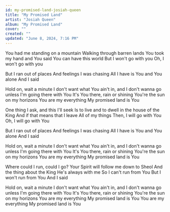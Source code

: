 ```yaml
---
id: my-promised-land-josiah-queen
title: "My Promised Land"
artist: "Josiah Queen"
album: "My Promised Land"
cover: ""
created: ""
updated: "June 8, 2024, 7:16 PM"
---
```


You had me standing on a mountain
Walking through barren lands
You took my hand and You said
You can have this world
But I won't go with you
Oh, I won't go with you

But I ran out of places
And feelings I was chasing
All I have is You and You alone
And I said

Hold on, wait a minute
I don't want what You ain't in, and
I don't wanna go unless I'm going there with You
It's You there, rain or shining
You're the sun on my horizons
You are my everything
My promised land is You

One thing I ask, and this I'll seek
Is to live and to dwell in the house of the King
And if that means that I leave
All of my things
Then, I will go with You
Oh, I will go with You

But I ran out of places
And feelings I was chasing
All I have is You and You alone
And I said

Hold on, wait a minute
I don't want what You ain't in, and
I don't wanna go unless I'm going there with You
It's You there, rain or shining
You're the sun on my horizons
You are my everything
My promised land is You

Where could I run, could I go?
Your Spirit will follow me down to Sheol
And the thing about the King
He's always with me
So I can't run from You
But I won't run from You
And I said

Hold on, wait a minute
I don't want what You ain't in, and
I don't wanna go unless I'm going there with You
It's You there, rain or shining
You're the sun on my horizons
You are my everything
My promised land is You
You are my everything
My promised land is You